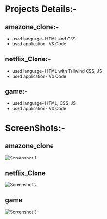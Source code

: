 # Projects Details:-

## amazone_clone:-
* used language- HTML and CSS
* used application- VS Code
## netflix_Clone:-
* used language- HTML with Tailwind CSS, JS
* used application- VS Code
## game:-
* used language- HTML, CSS, JS
* used application- VS Code
# ScreenShots:-

## amazone_clone
![Screenshot 1](https://github.com/manojGhosh05/htm_css_js_projects/assets/167670906/1dd0da2a-b17d-4208-94a5-dba88e407126)
## netflix_Clone
![Screenshot 2](https://github.com/manojGhosh05/htm_css_js_projects/assets/167670906/fec41eae-0ef4-465f-bb4a-673fab40d5b6)
## game
![Screenshot 3](https://github.com/manojGhosh05/htm_css_js_projects/assets/167670906/ae846fd0-6da6-4084-ac8b-732ecfe52865)
